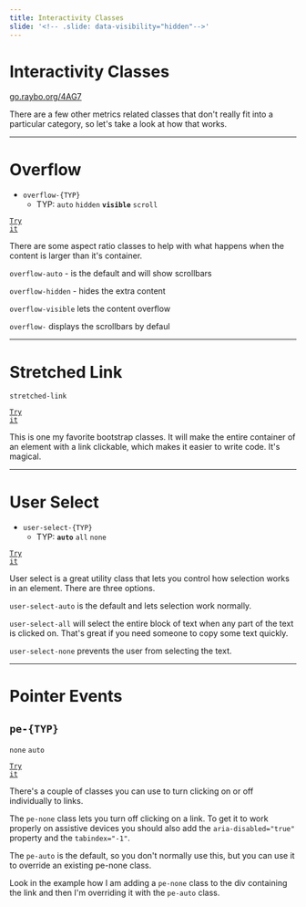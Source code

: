 ```yaml
---
title: Interactivity Classes
slide: '<!-- .slide: data-visibility="hidden"-->'
---
```


<!-- .slide: data-state="layout-title" class="bg-dark"-->

# Interactivity Classes

<div class="slide-link"><a href="https://go.raybo.org/4AG7"><i class="fab fa-slideshare"></i> go.raybo.org/4AG7</a></div>

> >

There are a few other metrics related classes that don't really fit into a particular category, so let's take a look at how that works.

---

<!-- .slide: data-state="layout-code-list" -->

# Overflow

- `overflow-{TYP}`
  - TYP: `auto` `hidden` **`visible`** `scroll`

<a href="https://codepen.io/planetoftheweb/pen/rNjpemL?editors=1000" target="_blank"><code class="code-royal">Try it</code></a>

> >

There are some aspect ratio classes to help with what happens when the content is larger than it's container.

`overflow-auto` - is the default and will show scrollbars

`overflow-hidden` - hides the extra content

`overflow-visible` lets the content overflow

`overflow-` displays the scrollbars by defaul

---

<!-- .slide: data-state="layout-code-list" -->

# Stretched Link

`stretched-link`

<a href="https://codepen.io/planetoftheweb/pen/GRryyLy?editors=1000" target="_blank"><code class="code-royal">Try it</code></a>

> >

This is one my favorite bootstrap classes. It will make the entire container of an element with a link clickable, which makes it easier to write code. It's magical.

---

<!-- .slide: data-state="layout-code-list" -->

# User Select

- `user-select-{TYP}`
  - TYP: **`auto`** `all` `none`

<a href="https://codepen.io/planetoftheweb/pen/PoWEQLg?editors=1000" target="_blank"><code class="code-royal">Try it</code></a>

> >

User select is a great utility class that lets you control how selection works in an element. There are three options.

`user-select-auto` is the default and lets selection work normally.

`user-select-all` will select the entire block of text when any part of the text is clicked on. That's great if you need someone to copy some text quickly.

`user-select-none` prevents the user from selecting the text.

---

<!-- .slide: data-state="layout-code-list" -->

# Pointer Events

## `pe-{TYP}`

`none` `auto`

<a href="https://codepen.io/planetoftheweb/pen/jOyxJLg?editors=1000" target="_blank"><code class="code-royal">Try it</code></a>

> >

There's a couple of classes you can use to turn clicking on or off individually to links.

The `pe-none` class lets you turn off clicking on a link. To get it to work properly on assistive devices you should also add the `aria-disabled="true"` property and the `tabindex="-1"`.

The `pe-auto` is the default, so you don't normally use this, but you can use it to override an existing pe-none class.

Look in the example how I am adding a `pe-none` class to the div containing the link and then I'm overriding it with the `pe-auto` class.
